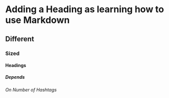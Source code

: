 # Adding a Heading as learning how to use Markdown 

## Different

### Sized

#### Headings 

##### Depends 

###### On Number of Hashtags
